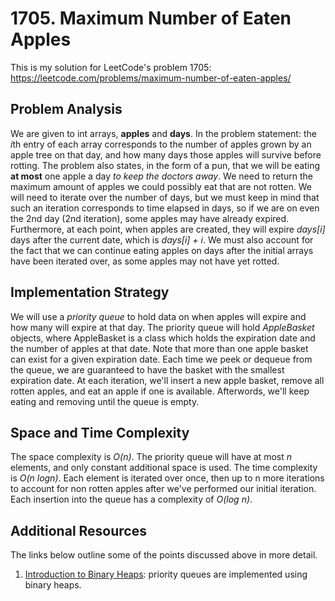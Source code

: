 # 1705. Maximum Number of Eaten Apples
This is my solution for LeetCode's problem 1705: https://leetcode.com/problems/maximum-number-of-eaten-apples/

## Problem Analysis
We are given to int arrays, **apples** and **days**. In the problem statement: the *i*th entry of each array corresponds to the number of apples grown by an apple tree on that day, and how many days those apples will survive before rotting. The problem also states, in the form of a pun, that we will be eating **at most** one apple a day *to keep the doctors away*. We need to return the maximum amount of apples we could possibly eat that are not rotten. We will need to iterate over the number of days, but we must keep in mind that such an iteration corresponds to time elapsed in days, so if we are on even the 2nd day (2nd iteration), some apples may have already expired. Furthermore, at each point, when apples are created, they will expire *days[i]* days after the current date, which is *days[i] + i*. We must also account for the fact that we can continue eating apples on days after the initial arrays have been iterated over, as some apples may not have yet rotted.

## Implementation Strategy
We will use a *priority queue* to hold data on when apples will expire and how many will expire at that day. The priority queue will hold *AppleBasket* objects, where AppleBasket is a class which holds the expiration date and the number of apples at that date. Note that more than one apple basket can exist for a given expiration date. Each time we peek or dequeue from the queue, we are guaranteed to have the basket with the smallest expiration date. At each iteration, we'll insert a new apple basket, remove all rotten apples, and eat an apple if one is available. Afterwords, we'll keep eating and removing until the queue is empty.

## Space and Time Complexity
The space complexity is *O(n)*. The priority queue will have at most *n* elements, and only constant additional space is used. The time complexity is *O(n logn)*. Each element is iterated over once, then up to n more iterations to account for non rotten apples after we've performed our initial iteration. Each insertion into the queue has a complexity of *O(log n)*.

## Additional Resources
The links below outline some of the points discussed above in more detail.
1. [Introduction to Binary Heaps](https://bytethisstore.com/articles/pg/binary-heap): priority queues are implemented using binary heaps.